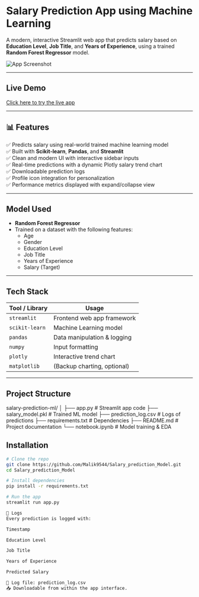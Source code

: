 #  Salary Prediction App using Machine Learning

 A modern, interactive Streamlit web app that predicts salary based on **Education Level**, **Job Title**, and **Years of Experience**, using a trained **Random Forest Regressor** model.

![App Screenshot](<img width="1366" height="606" alt="Screenshot 2025-08-06 213358" src="https://github.com/user-attachments/assets/69210fb1-d02e-408f-8387-4a33839f0e18" />
) <!-- Optional: add your own screenshot -->

---

##  Live Demo

 [Click here to try the live app](https://newproject-kcfm8virodwdudjirh3iy7.streamlit.app/)

---

## 📊 Features

✅ Predicts salary using real-world trained machine learning model  
✅ Built with **Scikit-learn**, **Pandas**, and **Streamlit**  
✅ Clean and modern UI with interactive sidebar inputs  
✅ Real-time predictions with a dynamic Plotly salary trend chart  
✅ Downloadable prediction logs  
✅ Profile icon integration for personalization  
✅ Performance metrics displayed with expand/collapse view

---

##  Model Used

- **Random Forest Regressor**
- Trained on a dataset with the following features:
  - Age
  - Gender
  - Education Level
  - Job Title
  - Years of Experience
  - Salary (Target)

---

##  Tech Stack

| Tool / Library     | Usage                        |
|--------------------|------------------------------|
| `streamlit`        | Frontend web app framework   |
| `scikit-learn`     | Machine Learning model       |
| `pandas`           | Data manipulation & logging  |
| `numpy`            | Input formatting             |
| `plotly`           | Interactive trend chart      |
| `matplotlib`       | (Backup charting, optional)  |

---

##  Project Structure

salary-prediction-ml/
│
├── app.py # Streamlit app code
├── salary_model.pkl # Trained ML model
├── prediction_log.csv # Logs of predictions
├── requirements.txt # Dependencies
├── README.md # Project documentation
└── notebook.ipynb # Model training & EDA

##  Installation

```bash
# Clone the repo
git clone https://github.com/Malik9544/Salary_prediction_Model.git
cd Salary_prediction_Model

# Install dependencies
pip install -r requirements.txt

# Run the app
streamlit run app.py

🧾 Logs
Every prediction is logged with:

Timestamp

Education Level

Job Title

Years of Experience

Predicted Salary

📂 Log file: prediction_log.csv
📥 Downloadable from within the app interface.


